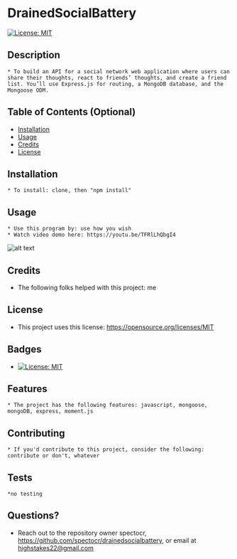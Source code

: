 
  # DrainedSocialBattery
  [![License: MIT](https://img.shields.io/badge/License-MIT-yellow.svg)](https://opensource.org/licenses/MIT)

  ## Description 
    * To build an API for a social network web application where users can share their thoughts, react to friends’ thoughts, and create a friend list. You’ll use Express.js for routing, a MongoDB database, and the Mongoose ODM.
  ## Table of Contents (Optional)
  
  * [Installation](#installation)
  * [Usage](#usage)
  * [Credits](#credits)
  * [License](#license)

  ## Installation
    * To install: clone, then "npm install"
  
  ## Usage 
    * Use this program by: use how you wish
    * Watch video demo here: https://youtu.be/TFRlLhQbgI4
  
  ![alt text](assets/images/ss.png)
  
  
  ## Credits
   * The following folks helped with this project: me
  
  ## License
   * This project uses this license: https://opensource.org/licenses/MIT
  
  ## Badges
  
  * [![License: MIT](https://img.shields.io/badge/License-MIT-yellow.svg)](https://opensource.org/licenses/MIT)
  
  ## Features
    * The project has the following features: javascript, mongoose, mongoDB, express, moment.js
  
  ## Contributing
    * If you'd contribute to this project, consider the following: contribute or don't, whatever 
  ## Tests
    *no testing

  ## Questions?
  * Reach out to the repository owner spectocr, https://github.com/spectocr/drainedsocialbattery, or email at highstakes22@gmail.com

